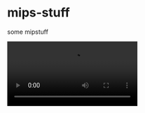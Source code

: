 # mips-stuff
some mipstuff


![Mars](https://github.com/fun-redoc/mips-stuff/blob/main/mips2a.mp4 "Mars")  
